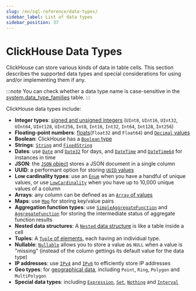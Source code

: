 ```yaml
---
slug: /en/sql-reference/data-types/
sidebar_label: List of data types
sidebar_position: 37
---
```


# ClickHouse Data Types

ClickHouse can store various kinds of data in table cells. This section describes the supported data types and special considerations for using and/or implementing them if any.

:::note
You can check whether a data type name is case-sensitive in the [system.data_type_families](../../operations/system-tables/data_type_families.md#system_tables-data_type_families) table.
:::

ClickHouse data types include:

- **Integer types**: [signed and unsigned integers](./int-uint.md) (`UInt8`, `UInt16`, `UInt32`, `UInt64`, `UInt128`, `UInt256`, `Int8`, `Int16`, `Int32`, `Int64`, `Int128`, `Int256`)
- **Floating-point numbers**: [floats](./float.md)(`Float32` and `Float64`) and [`Decimal` values](./decimal.md)
- **Boolean**: ClickHouse has a [`Boolean` type](./boolean.md)
- **Strings**: [`String`](./string.md) and [`FixedString`](./fixedstring.md)
- **Dates**: use [`Date`](./date.md) and [`Date32`](./date32.md) for days, and [`DateTime`](./datetime.md) and [`DateTime64`](./datetime64.md) for instances in time
- **JSON**: the [`JSON` object](./json.md) stores a JSON document in a single column
- **UUID**: a performant option for storing [`UUID` values](./uuid.md)
- **Low cardinality types**: use an [`Enum`](./enum.md) when you have a handful of unique values, or use [`LowCardinality`](./lowcardinality.md) when you have up to 10,000 unique values of a column
- **Arrays**: any column can be defined as an [`Array` of values](./array.md)
- **Maps**: use [`Map`](./map.md) for storing key/value pairs
- **Aggregation function types**: use [`SimpleAggregateFunction`](./simpleaggregatefunction.md) and [`AggregateFunction`](./aggregatefunction.md) for storing the intermediate status of aggregate function results
- **Nested data structures**: A [`Nested` data structure](./nested-data-structures/index.md) is like a table inside a cell
- **Tuples**: A [`Tuple` of elements](./tuple.md), each having an individual type.
- **Nullable**: [`Nullable`](./nullable.md) allows you to store a value as `NULL` when a value is "missing" (instead of the column gettings its default value for the data type)
- **IP addresses**: use [`IPv4`](./domains/ipv4.md) and [`IPv6`](./domains/ipv6.md) to efficiently store IP addresses
- **Geo types**: for [geographical data](./geo.md), including `Point`, `Ring`, `Polygon` and `MultiPolygon`
- **Special data types**: including [`Expression`](./special-data-types/expression.md), [`Set`](./special-data-types/set.md), [`Nothing`](./special-data-types/nothing.md) and [`Interval`](./special-data-types/interval.md)
